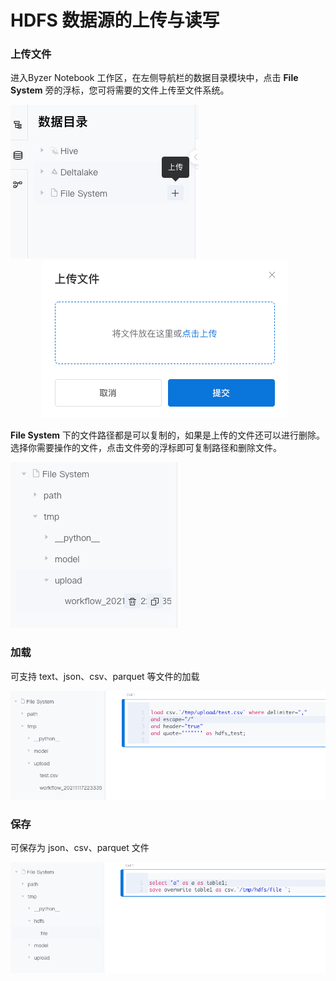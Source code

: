 # HDFS 数据源的上传与读写
### 上传文件
进入Byzer Notebook 工作区，在左侧导航栏的数据目录模块中，点击 **File System** 旁的浮标，您可将需要的文件上传至文件系统。
<p>
  <img src="/byzer-notebook/zh-cn/datasource/images/hdfs-upload.png">
  <img style="margin-left: 50px;" src="/byzer-notebook/zh-cn/datasource/images/hdfs-upload1.png">
</p>

**File System** 下的文件路径都是可以复制的，如果是上传的文件还可以进行删除。选择你需要操作的文件，点击文件旁的浮标即可复制路径和删除文件。

<p><img src="/byzer-notebook/zh-cn/datasource/images/file-btns.png"></p>


### 加载
可支持 text、json、csv、parquet 等文件的加载
<p><img src="/byzer-notebook/zh-cn/datasource/images/hdfs-load.png"></p>

### 保存
可保存为 json、csv、parquet 文件
<p><img src="/byzer-notebook/zh-cn/datasource/images/hdfs-save.png"></p>

